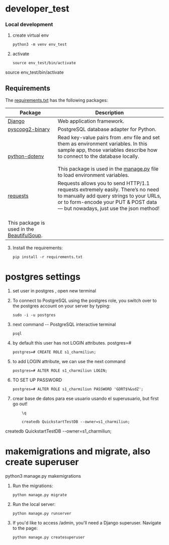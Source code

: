 # developer_test
### Local development

1. create virtual env
    ```shell
    python3 -m venv env_test
    ```
2. activate
    ```shell
    source env_test/bin/activate
    ```


source env_test/bin/activate

## Requirements

The [requirements.txt](./requirements.txt) has the following packages:

| Package | Description |
| ------- | ----------- |
| [Django](https://pypi.org/project/Django/) | Web application framework. |
| [pyscopg2-binary](https://pypi.org/project/psycopg-binary/) | PostgreSQL database adapter for Python. |
| [python-dotenv](https://pypi.org/project/python-dotenv/) | Read key-value pairs from .env file and set them as environment variables. In this sample app, those variables describe how to connect to the database locally. <br><br> This package is used in the [manage.py](./manage.py) file to load environment variables. |
| [requests](https://pypi.org/project/requests/) | Requests allows you to send HTTP/1.1 requests extremely easily. There’s no need to manually add query strings to your URLs, or to form-encode your PUT & POST data — but nowadays, just use the json method! <br>
<br> This package is used in the [BeautifulSoup](task2/scraper/pipelines.py). |

3. Install the requirements:
    ```shell
    pip install -r requirements.txt
    ```

# postgres settings
1. set user in postgres , open new terminal
2. To connect to PostgreSQL using the postgres role, you switch over to the postgres account on your server by typing:
    ```shell
    sudo -i -u postgres
    ```
3. next command -- PostgreSQL interactive terminal
    ```shell
    psql
    ```

4. by default this user has not LOGIN attributes. 
postgres=# 
    ```shell
    postgres=# CREATE ROLE s1_charmiliun;
    ```

5. to add LOGIN attribute, we can use the next command
    ```shell
    postgres=# ALTER ROLE s1_charmiliun LOGIN;
    ```

6. TO SET UP PASSWORD
    ```shell
    postgres=# ALTER ROLE s1_charmiliun PASSWORD 'GDRT$%&sdZ';
    ```
7. crear base de datos para ese usuario usando el superusuario, but first go out!
    ```shell
        \q
    ```
    ```shell
        createdb QuickstartTestDB --owner=s1_charmiliun;
    ```

createdb QuickstartTestDB --owner=s1_charmiliun;

# makemigrations and migrate, also create superuser
python3 manage.py makemigrations

1. Run the migrations:

    ```shell
    python manage.py migrate
    ```
2. Run the local server:

    ```shell
    python manage.py runserver
    ```
3. If you'd like to access /admin, you'll need a Django superuser. Navigate to the page:
    ```shell
    python manage.py createsuperuser 
    ```
